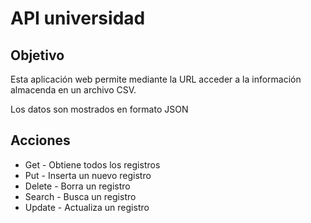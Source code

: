 # API universidad

## Objetivo

Esta aplicación web permite mediante la URL acceder a la información almacenda en un archivo CSV.

Los datos son mostrados en formato JSON

## Acciones

* Get - Obtiene todos los registros
* Put - Inserta un nuevo registro
* Delete - Borra un registro
* Search - Busca un registro
* Update - Actualiza un registro
